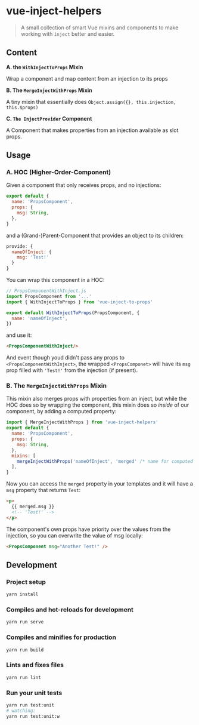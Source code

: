 # vue-inject-helpers

> A small collection of smart Vue mixins and components to make working with `inject` better and easier.

## Content

**A. the `WithInjectToProps` Mixin**

Wrap a component and map content from an injection to its props

**B. The `MergeInjectWithProps` Mixin**

A tiny mixin that essentially does `Object.assign({}, this.injection, this.$props)`

**C. `The InjectProvider` Component**

A Component that makes properties from an injection available as slot props.

## Usage

### A. HOC (Higher-Order-Component)

Given a component that only receives props, and no injections:

```javascript
export default {
  name: 'PropsComponent',
  props: {
    msg: String,
  },
}
```

and a (Grand-)Parent-Component that provides an object to its children:

```javascript
provide: {
  nameOfInject: {
    msg: 'Test!'
  }
}
```

You can wrap this component in a HOC:

```javascript
// PropsComponentWithInject.js
import PropsComponent from '...'
import { WithInjectToProps } from 'vue-inject-to-props'

export default WithInjectToProps(PropsComponent, {
  name: 'nameOfInject',
})
```

and use it:

```html
<PropsComponentWithInject/>
```

And event though youd didn't pass any props to `<PropsComponentWithInject>`,
the wrapped `<PropsComponet>` will have its `msg` prop filled with `'Test!'` from the injection (if present).

### B. The `MergeInjectWithProps` Mixin

This mixin also merges props with properties from an inject, but while the HOC does so by wrapping the component,
this mixin does so _inside_ of our component, by adding a computed property:

```javascript
import { MergeInjectWithProps } from 'vue-inject-helpers'
export default {
  name: 'PropsComponent',
  props: {
    msg: String,
  },
  mixins: [
    mergeInjectWithProps('nameOfInject', 'merged' /* name for computed prop */),
  ],
}
```

Now you can access the `merged` property in your templates and it will have a `msg` property that returns `Test`:

```html
<p>
  {{ merged.msg }}
  <!-- 'Test!' -->
</p>
```

The component's own props have priority over the values from the injection, so you can overwrite the value of msg locally:

```html
<PropsComponent msg="Another Test!" />
```

## Development

### Project setup

```bash
yarn install
```

### Compiles and hot-reloads for development

```bash
yarn run serve
```

### Compiles and minifies for production

```bash
yarn run build
```

### Lints and fixes files

```bash
yarn run lint
```

### Run your unit tests

```bash
yarn run test:unit
# watching:
yarn run test:unit:w
```
